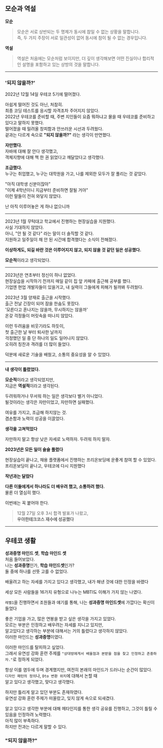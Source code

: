 ## 모순과 역설 

**모순** <br>
> 모순은 서로 상반되는 두 명제가 동시에 참일 수 없는 상황을 말합니다. <br>즉, 두 가지 주장이 서로 일관성이 없어 동시에 참이 될 수 없는 경우입니다.

**역설**
<br>
>역설은 처음에는 모순처럼 보이지만, 더 깊이 생각해보면 어떤 진실이나 합리적인 설명을 포함하고 있는 상방의 것을 말합니다.

---

### '되지 않을까?'

2022년 12월 14일 우테코 5기에 떨어졌다.


아쉽게 떨어진 것도 아닌, 처참히.
<br>
최종 코딩 테스트를 응시할 자격조차 주어지지 않았다.
<br>
2022년 우테코를 준비할 때, 주변 지인들이 요즘 뭐하냐고 물을 때 우테코를 준비하고 있다고 말하지 못했다.
<br>
떨어졌을 때 밀려올 창피함과 안쓰러운 시선과 두려웠다.
<br>
겉과는 다르게 속으로 **"되지 않을까?"** 라는 생각이 만연했다.

**자만했다.**
<br>
자바에 대해 잘 안다 생각했고,
<br>
객체지향에 대해 책 한 권 읽었다고 깨달았다고 생각했다.


**조급했다.**
<br>
누구는 취업했고, 누구는 대학원을 가고, 나를 제외한 모두가 잘 풀리는 것 같았다.
<br>

"아직 대학생 신분이잖아"
<br>
"이제 4학년이니 지금부터 준비하면 잘될 거야"
<br>
이런 말들이 전혀 와닿지 않았다.


난 아직 이루어놓은 게 하나 없으니까

---


2023년 1월 무턱대고 학교에서 진행하는 현장실습을 지원했다.
<br>
사실 기대하지 않았다.
<br>
아니, "안 될 것 같다" 라는 말이 더 솔직할 것 같다.
<br>
지원하고 일주일이 채 안 된 시간에 합격했다는 소식이 전해졌다.

**이상하게도, 되길 바란 것은 이루어지지 않고, 되지 않을 것 같던 일은 성공했다.**

**모순적**이라고 생각되었다.

---

2023년은 연초부터 정신이 하나 없었다. 
<br>
현장실습을 시작하기 전까지 매일 같이 집 앞 카페에 출근해 공부를 했다.
<br>
기업엔 현업 개발자들이 있을거고, 내 실력이 그들에게 피해가 될까봐 두려웠다.

2023년 3월 양재로 출근을 시작했다.
<br>
출근 전날 긴장이 되어 잠을 한숨도 못잤다.
<br>
'모른다고 혼나지는 않을까, 무시하지는 않을까'<br>
온갖 걱정들이 머릿속을 떠나지 않았다.

이런 두려움을 비웃기라도 하듯이,
<br>
첫 출근한 날 부터 퇴사한 날까지
<br>
걱정했던 일 중 단 하나의 일도 일어나지 않았다.
<br>
오히려 칭찬과 격려를 더 많이 들었다.
<br>

덕분에 새로운 기술을 배웠고, 소통의 중요성을 알 수 있었다.

---

**내 생각이 틀렸었다.**

**모순적**이라고 생각되었지만, <br> 지금은 **역설적**이라고 생각된다.

두려워하거나 무서워 하는 일은 생각보다 별거 아니었다.
<br>
될것이라는 생각은 자만이었고, 자만하면 실패했다.

여유를 가지고, 조급해 하지않는 것.<br> 
겸손함과 노력이 성공을 이끌었다.


**생각을 고쳐먹었다**

자만하지 말고 항상 낮은 자세로 노력하자.
두려워 하지 말자.

**2023년은 모든 일이 술술 풀렸다**

현장실습이 끝나고, 채용 플랫폼에서 진행하는 프리온보딩에 운좋게 참여 할 수 있었다.
<br>
프리온보딩이 끝나고, 우테코에 다시 지원했다

**작년과는 달랐다**

**다른 이들에게서 하나라도 더 배우려 했고, 소통하려 했다.**
<br>
물론 더 열심히 했다.
<br>

이번에는 꼭 붙어야 한다.



> 12월 27일 오후 3시 합격 발표가 나왔고,<br> 
**우아한테크코스 재수에 성공했다**

---

## 우테코 생활

**성과증명 마인드 셋**, **학습 마인드 셋** 
<br>처음 들어보았다.
<br>
나는 **성과증명**인가, **학습 마인드셋**인가?
<br>
둘 중에 하나를 선뜻 고를 수 없었다.

배울려고 하는 자세를 가지고 있다고 생각했고,
내가 해낸 것에 대한 인정을 바랬다

세상 모든 사람들을 16가지 유형으로 나누는 MBTI도 이해가 가지 않는 나였다.

`레벨1`을 진행하면서 조원들과 얘기를 통해,
나는 **성과증명 마인드셋**에 가깝다는 확신이 들었다

좋은 기업을 가고, 많은 연봉을 받고 싶은 생각을 가지고 있었다.
<br>
모르는 부분은 인정하고 배우려는 자세를 지니고 있지만,
<br>
알고있다고 생각하는 부분에 대해서는 거의 틀렸다고 생각하지 않았다.
<br>
이러한 마인드는 **성과증명**이였다.

이러한 마인드를 탈피하고 싶었다.<br>
그래서 유연성 강화 훈련 주제를 `"상대방에게서 배울점과 본받을 점을 찾고 인정하고 존중하자."`로 정하게 되었다.

항상 이를 염두에 두며 경계했지만, 여전히 본래의 마인드가 드러나는 순간이 많았다.
<br>
`디자인 패턴의 정의`나, `Dto 변환 위치`에 대해서 논할 때 
<br>알고 있다고 생각했고, 맞다고 생각했다.

하지만 틀리게 알고 있던 부분도 존재하였다.
<br>유연성 강화 훈련 주제가 떠올랐고, 잊지 않게 속으로 되새겼다. 


알고 있다고 생각한 부분에 대해 메타인지를 통한 생각 공유를 진행하고, 그것이 틀릴 수 있음을 인정하려 노력했다.
<br>
아직 많이 부족하다.
<br>
하지만 전과는 다르게 말할 수 있다.

### "되지 않을까?"











